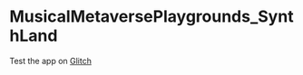# MusicalMetaversePlaygrounds_SynthLand

Test the app on [Glitch](https://ubiquitous-tattered-colossus.glitch.me "Musical Metaverse Playgrounds - Synth Land") 
